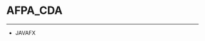 # AFPA_CDA

************************************************************************************************************************************************************

- JAVAFX

